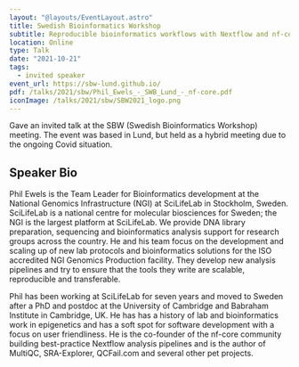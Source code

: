 ```yaml
---
layout: "@layouts/EventLayout.astro"
title: Swedish Bioinformatics Workshop
subtitle: Reproducible bioinformatics workflows with Nextflow and nf-core
location: Online
type: Talk
date: "2021-10-21"
tags:
  - invited speaker
event_url: https://sbw-lund.github.io/
pdf: /talks/2021/sbw/Phil_Ewels_-_SWB_Lund_-_nf-core.pdf
iconImage: /talks/2021/sbw/SBW2021_logo.png
---
```


Gave an invited talk at the SBW (Swedish Bioinformatics Workshop) meeting.
The event was based in Lund, but held as a hybrid meeting due to the ongoing Covid situation.

## Speaker Bio

Phil Ewels is the Team Leader for Bioinformatics development at the National Genomics Infrastructure (NGI) at SciLifeLab in Stockholm, Sweden. SciLifeLab is a national centre for molecular biosciences for Sweden; the NGI is the largest platform at SciLifeLab. We provide DNA library preparation, sequencing and bioinformatics analysis support for research groups across the country. He and his team focus on the development and scaling up of new lab protocols and bioinformatics solutions for the ISO accredited NGI Genomics Production facility. They develop new analysis pipelines and try to ensure that the tools they write are scalable, reproducible and transferable.

Phil has been working at SciLifeLab for seven years and moved to Sweden after a PhD and postdoc at the University of Cambridge and Babraham Institute in Cambridge, UK. He has has a history of lab and bioinformatics work in epigenetics and has a soft spot for software development with a focus on user friendliness. He is the co-founder of the nf-core community building best-practice Nextflow analysis pipelines and is the author of MultiQC, SRA-Explorer, QCFail.com and several other pet projects.
